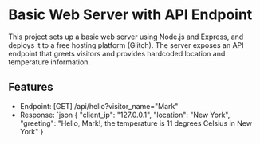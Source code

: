# Basic Web Server with API Endpoint

This project sets up a basic web server using Node.js and Express, and deploys it to a free hosting platform (Glitch). The server exposes an API endpoint that greets visitors and provides hardcoded location and temperature information.

## Features

- Endpoint: [GET] /api/hello?visitor_name="Mark"
- Response:
  `json
  {
    "client_ip": "127.0.0.1",
    "location": "New York",
    "greeting": "Hello, Mark!, the temperature is 11 degrees Celsius in New York"
  }
